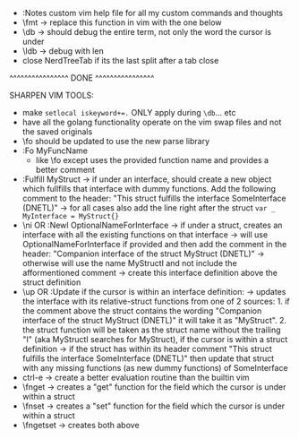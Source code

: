 
 - :Notes custom vim help file for all my custom commands and thoughts
 - \fmt -> replace this function in vim with the one below
 - \db -> should debug the entire term, not only the word the cursor is under
 - \ldb -> debug with len
 - close NerdTreeTab if its the last split after a tab close

^^^^^^^^^^^^^^^^ DONE ^^^^^^^^^^^^^^^^

SHARPEN VIM TOOLS:
 - make `setlocal iskeyword+=.` ONLY apply during `\db`... etc
 - have all the golang functionality operate on the vim swap files and not the saved originals
 - \fo should be updated to use the new parse library
 - :Fo MyFuncName          
     - like \fo except uses the provided function name and provides a better comment
 - :Fulfill MyStruct 
       -> if under an interface, should create a new object which fullfills 
          that interface with dummy functions. Add the following comment to the 
          header: 
                 "This struct fulfills the interface SomeInterface (DNETL)"
       -> for all cases also add the line right after the struct 
                 `var _ MyInterface = MyStruct{}`
 - \ni    OR   :NewI OptionalNameForInterface
       -> if under a struct, creates an interface with all the existing functions on that interface
       -> will use OptionalNameForInterface if provided and then add the comment in the header: 
             "Companion interface of the struct MyStruct (DNETL)"
       -> otherwise will use the name MyStructI and not include the afformentioned comment
       -> create this interface definition above the struct definition 
 - \up   OR   :Update
       if the cursor is within an interface definition: 
          -> updates the interface with its relative-struct functions from one of 2 sources:
              1. if the comment above the struct contains the wording
                    "Companion interface of the struct MyStruct (DNETL)"
                 it will take it as "MyStruct". 
              2. the struct function will be taken as the struct name 
                 without the trailing "I" (aka MyStructI searches for MyStruct), 
       if the cursor is within a struct definition
          -> if the struct has within its header comment
                 "This struct fulfills the interface SomeInterface (DNETL)"
             then update that struct with any missing functions (as new dummy functions) 
             of SomeInterface
 - ctrl-e -> create a better evaluation routine than the builtin vim
 - \fnget -> creates a "get" function for the field which the cursor is under within a struct 
 - \fnset -> creates a "set" function for the field which the cursor is under within a struct 
 - \fngetset -> creates both above
